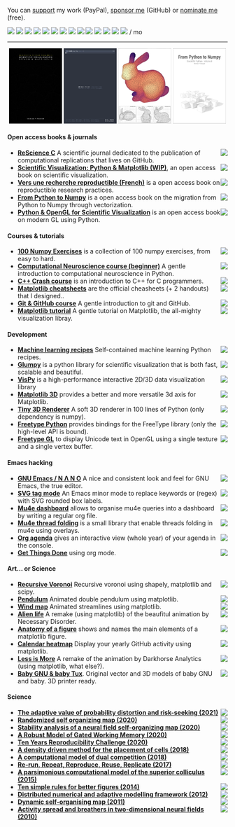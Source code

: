 
You can [support](https://www.paypal.me/NicolasPRougier/10) my work
(PayPal), [sponsor me](https://github.com/sponsors/rougier) (GitHub)
or [nominate me](https://stars.github.com/nominate) (free).

[![](https://img.shields.io/github/followers/rougier?label=Followers&style=social)](https://github.com/rougier)
[![](https://img.shields.io/github/stars/rougier?affiliations=OWNER%2CCOLLABORATOR&style=social)](https://github.com/rougier)
[![](https://img.shields.io/twitter/follow/NPRougier?label=Followers)](https://twitter.com/nprougier?lang=en)
[![](https://img.shields.io/reddit/user-karma/combined/Nicolas-Rougier?style=social&label=Karma)](https://www.reddit.com/user/Nicolas-Rougier/submitted/?sort=top)
![](https://img.shields.io/badge/-—-yellow?style=flat-square&color=white)
![](https://img.shields.io/badge/-Support-yellow?style=flat-square&color=f0f0f0&logo=paypal)
[![](https://img.shields.io/badge/paypal-$5-yellow?style=flat-square&label=)](https://www.paypal.me/NicolasPRougier/5)
[![](https://img.shields.io/badge/paypal-$10-orange?style=flat-square&label=)](https://www.paypal.me/NicolasPRougier/10)
[![](https://img.shields.io/badge/paypal-$25-red?style=flat-square&label=)](https://www.paypal.me/NicolasPRougier/25)
![](https://img.shields.io/badge/-—-yellow?style=flat-square&color=white)
![](https://img.shields.io/badge/-Sponsor-yellow?style=flat-square&color=f0f0f0&logo=github&logoColor=000000)
[![](https://img.shields.io/badge/paypal-$1-yellow?style=flat-square&label=)](https://github.com/sponsors/rougier)
[![](https://img.shields.io/badge/paypal-$5-orange?style=flat-square&label=)](https://github.com/sponsors/rougier)
[![](https://img.shields.io/badge/paypal-$10-red?style=flat-square&label=)](https://github.com/sponsors/rougier)
/ mo

---

<p align="center">
<a href="https://github.com/rougier/scientific-visualization-book">
    <img src="book.png" width="24%"/></a>
<a href="https://github.com/rougier/nano-emacs">
    <img src="nano.png" width="24%"/></a>
<a href="https://github.com/rougier/matplotlib-3d">
    <img src="3d.png" width="24%"/></a>
<a href="https://www.labri.fr/perso/nrougier/from-python-to-numpy/">
    <img src="numpy.png" width="24%"/></a>
</p>

#### Open access books & journals
- <img src="https://img.shields.io/github/stars/ReScience/ReScience?color=ffffff&labelColor=white&label=%E2%98%86&style=flat-square" align="right"/> **[ReScience C](https://rescience.github.io/)** A scientific journal dedicated to the publication of computational replications that lives on GitHub.
- <img src="https://img.shields.io/github/stars/rougier/scientific-visualization-book?color=ffffff&labelColor=white&label=%E2%98%86&style=flat-square" align="right"/> **[Scientific Visualization: Python & Matplotlib (WIP)](https://github.com/rougier/scientific-visualization-book)**, an open access book on scientific visualization.  
- <img src="https://img.shields.io/github/stars/rr-france/bookrr?color=ffffff&labelColor=white&label=%E2%98%86&style=flat-square" align="right"/> **[Vers une recherche reproductible (French)](https://github.com/rr-france/bookrr)** is a open access book on reproductible research practices.
- <img src="https://img.shields.io/github/stars/rougier/from-python-to-numpy?color=ffffff&labelColor=white&label=%E2%98%86&style=flat-square" align="right"/> **[From Python to Numpy](https://www.labri.fr/perso/nrougier/from-python-to-numpy/)** is a open access book on the migration from Python to Numpy through vectorization.
- <img src="https://img.shields.io/github/stars/rougier/python-opengl?color=ffffff&labelColor=white&label=%E2%98%86&style=flat-square" align="right"/> **[Python & OpenGL for Scientific Visualization](https://www.labri.fr/perso/nrougier/python-opengl/)** is an open access book on modern GL using Python.

#### Courses & tutorials
- <img src="https://img.shields.io/github/stars/rougier/numpy-100?color=ffffff&labelColor=white&label=%E2%98%86&style=flat-square" align="right"/> **[100 Numpy Exercises](https://github.com/rougier/numpy-100)** is a collection of 100 numpy exercises, from easy to hard.
- <img src="https://img.shields.io/github/stars/rougier/CNCC-2020?color=ffffff&labelColor=white&label=%E2%98%86&style=flat-square" align="right"/> **[Computational Neuroscience course (beginner)](https://github.com/rougier/CNCC-2020)** A gentle introduction to computational neuroscience in Python.
- <img src="https://img.shields.io/github/stars/rougier/CPP-Crash-Course?color=ffffff&labelColor=white&label=%E2%98%86&style=flat-square" align="right"/> **[C++ Crash course](https://github.com/rougier/CPP-Crash-Course)** is an introduction to C++ for C programmers.
- <img src="https://img.shields.io/github/stars/matplotlib/cheatsheets?color=ffffff&labelColor=white&label=%E2%98%86&style=flat-square" align="right"/> **[Matplotlib cheatsheets](https://github.com/matplotlib/cheatsheets)** are the official cheasheets (+ 2 handouts) that I designed..
- <img src="https://img.shields.io/github/stars/rougier/URFIST-git-course?color=ffffff&labelColor=white&label=%E2%98%86&style=flat-square" align="right"/> **[Git & GitHub course](https://github.com/rougier/URFIST-git-course)** A gentle introduction to git and GitHub.
- <img src="https://img.shields.io/github/stars/rougier/matplotlib-tutorial?color=ffffff&labelColor=white&label=%E2%98%86&style=flat-square" align="right"/> **[Matplotlib tutorial](https://github.com/rougier/matplotlib-tutorial)** A gentle tutorial on Matplotlib, the all-mighty visualization libray.

#### Development
- <img src="https://img.shields.io/github/stars/rougier/ML-Recipes?color=ffffff&labelColor=white&label=%E2%98%86&style=flat-square" align="right"/> **[Machine learning recipes](https://github.com/rougier/ML-Recipes)** Self-contained machine learning Python recipes.
- <img src="https://img.shields.io/github/stars/glumpy/glumpy?color=ffffff&labelColor=white&label=%E2%98%86&style=flat-square" align="right"/> **[Glumpy](https://glumpy.github.io/)** is a python library for scientific visualization that is both fast, scalable and beautiful.
- <img src="https://img.shields.io/github/stars/vispy/vispy?color=ffffff&labelColor=white&label=%E2%98%86&style=flat-square" align="right"/> **[VisPy](https://github.com/vispy/vispy)** is a high-performance interactive 2D/3D data visualization library 
- <img src="https://img.shields.io/github/stars/rougier/matplotlib-3d?color=ffffff&labelColor=white&label=%E2%98%86&style=flat-square" align="right"/>**[Matplotlib 3D](https://github.com/rougier/matplotlib-3d)**  provides a better and more versatile 3d axis for Matplotlib.
- <img src="https://img.shields.io/github/stars/rougier/tiny-renderer?color=ffffff&labelColor=white&label=%E2%98%86&style=flat-square" align="right"/>**[Tiny 3D Renderer](https://github.com/rougier/tiny-renderer)** A soft 3D renderer in 100 lines of Python (only dependency is numpy).
- <img src="https://img.shields.io/github/stars/rougier/freetype-py?color=ffffff&labelColor=white&label=%E2%98%86&style=flat-square" align="right"/>**[Freetype Python](https://github.com/rougier/freetype-py)** provides bindings for the FreeType library (only the high-level API is bound).
- <img src="https://img.shields.io/github/stars/rougier/freetype-gl?color=ffffff&labelColor=white&label=%E2%98%86&style=flat-square" align="right"/>**[Freetype GL](https://github.com/rougier/freetype-gl)** to display Unicode text in OpenGL using a single texture and a single vertex buffer.

#### Emacs hacking
- <img src="https://img.shields.io/github/stars/rougier/nano-emacs?color=ffffff&labelColor=white&label=%E2%98%86&style=flat-square" align="right"/> **[GNU Emacs / N Λ N O](https://github.com/rougier/nano-emacs)** A nice and consistent look and feel for GNU Emacs, the true editor.
- <img src="https://img.shields.io/github/stars/rougier/svg-tag-mode?color=ffffff&labelColor=white&label=%E2%98%86&style=flat-square" align="right"/> **[SVG tag mode](https://github.com/rougier/svg-tag-mode)**  An Emacs
  minor mode to replace keywords or (regex) with SVG rounded box labels.
- <img src="https://img.shields.io/github/stars/rougier/mu4e-dashboard?color=ffffff&labelColor=white&label=%E2%98%86&style=flat-square" align="right"/> **[Mu4e dashboard](https://github.com/rougier/mu4e-dashboard)** allows to organise mu4e queries into a dashboard by writing a regular org file.
- <img src="https://img.shields.io/github/stars/rougier/mu4e-thread-folding?color=ffffff&labelColor=white&label=%E2%98%86&style=flat-square" align="right"/> **[Mu4e thread folding](https://github.com/rougier/mu4e-thread-folding)** is a small library that enable threads folding in mu4e using overlays.
- <img src="https://img.shields.io/github/stars/rougier/agenda?color=ffffff&labelColor=white&label=%E2%98%86&style=flat-square" align="right"/> **[Org agenda](https://github.com/rougier/agenda)** gives an interactive view (whole year) of your agenda in the console.
- <img src="https://img.shields.io/github/stars/rougier/emacs-gtd?color=ffffff&labelColor=white&label=%E2%98%86&style=flat-square" align="right"/> **[Get Things Done](https://github.com/rougier/emacs-gtd)** using org mode.


#### Art... or Science
- <img src="https://img.shields.io/github/stars/rougier/recursive-voronoi?color=ffffff&labelColor=white&label=%E2%98%86&style=flat-square" align="right"/> **[Recursive Voronoi](https://github.com/rougier/recursive-voronoi)** Recursive voronoi using shapely, matplotlib and scipy. 
- <img src="https://img.shields.io/github/stars/rougier/pendulum?color=ffffff&labelColor=white&label=%E2%98%86&style=flat-square" align="right"/> **[Pendulum](https://github.com/rougier/pendulum)** Animated double pendulum using matplotlib.
- <img src="https://img.shields.io/github/stars/rougier/windmap?color=ffffff&labelColor=white&label=%E2%98%86&style=flat-square" align="right"/> **[Wind map](https://github.com/rougier/windmap)** Animated streamlines using matplotlib.
- <img src="https://img.shields.io/github/stars/rougier/alien-life?color=ffffff&labelColor=white&label=%E2%98%86&style=flat-square" align="right"/> **[Alien life](https://github.com/rougier/alien-life)** A remake (using matplotlib) of the beaufitul animation by Necessary Disorder.
- <img src="https://img.shields.io/github/stars/rougier/figure-anatomy?color=ffffff&labelColor=white&label=%E2%98%86&style=flat-square" align="right"/> **[Anatomy of a figure](https://github.com/rougier/figure-anatomy)** shows and names the main elements of a matplotlib figure.
- <img src="https://img.shields.io/github/stars/rougier/calendar-heatmap?color=ffffff&labelColor=white&label=%E2%98%86&style=flat-square" align="right"/> **[Calendar heatmap](https://github.com/rougier/calendar-heatmap)** Display your yearly GitHub activity using matplotlib.
- <img src="https://img.shields.io/github/stars/rougier/less-is-more?color=ffffff&labelColor=white&label=%E2%98%86&style=flat-square" align="right"/> **[Less is More](https://github.com/rougier/less-is-more)** A remake of the animation by Darkhorse Analytics (using matplotlib, what else?).
- <img src="https://img.shields.io/github/stars/rougier/baby-gnu-tux?color=ffffff&labelColor=white&label=%E2%98%86&style=flat-square" align="right"/> **[Baby GNU & baby Tux](https://github.com/rougier/baby-gnu-tux)**. Original vector and 3D models of baby GNU and baby. 3D printer ready.


#### Science

- <a href="https://doi.org/10.1098/rstb.2019.0668"><img src="https://img.shields.io/badge/DOI-10.1098%2Frstb.2019.0668-lightgrey" align="right"/></a> **[The adaptive value of probability distortion and risk-seeking (2021)](https://github.com/aureliennioche/EvoProspect)**
- <a href="https://arxiv.org/abs/2011.09534"><img src="https://img.shields.io/badge/arXiv-2011.09534-lightgrey" align="right"/></a> **[Randomized self organizing map (2020)](https://github.com/rougier/VSOM)**
- <a href="https://doi.org/10.1186/s13408-020-00097-6"><img src="https://img.shields.io/badge/DOI-10.1186%2Fs13408--020--00097--6-lightgrey" align="right"/></a> **[Stability analysis of a neural field self-organizing map (2020)](https://github.com/rougier/som_stability)**
- <a href="https://doi.org/10.1162/neco_a_01249"><img src="https://img.shields.io/badge/DOI-10.1162%2Fneco__a__01249-lightgrey" align="right"/></a> **[A Robust Model of Gated Working Memory (2020)](https://github.com/rougier/ESN-WM)**
- <a href="https://doi.org/10.5281/zenodo.3886628"><img src="https://img.shields.io/badge/DOI-10.5281%2Fzenodo.3886628-lightgrey" align="right"/></a> **[Ten Years Reproducibility Challenge (2020)](https://github.com/rougier/TYRC-apple)**
- <a href="https://doi.org/10.3389/fninf.2018.00012"><img src="https://img.shields.io/badge/DOI-10.3389%2Ffninf.2018.00012-lightgrey" align="right"/></a> **[A density driven method for the placement of cells (2018)](https://github.com/rougier/density-driven)**
- <a href="https://doi.org/10.1523/eneuro.0339-17.2018"><img src="https://img.shields.io/badge/DOI-10.1523%2Feneuro.0339--17.2018%20-lightgrey" align="right"/></a> **[A computational model of dual competition (2018)](https://github.com/rougier/one-critic-two-actors)**
- <a href="https://doi.org/10.3389/fninf.2017.00069"><img src="https://img.shields.io/badge/DOI-0.3389%2Ffninf.2017.00069-lightgrey" align="right"/></a> **[Re-run, Repeat, Reproduce, Reuse, Replicate (2017)](https://github.com/rougier/random-walk)**
- <a href="https://doi.org/10.1007/s00422-015-0660-8"><img src="https://img.shields.io/badge/DOI-10.1007%2Fs00422--015--0660--8-lightgrey" align="right"/></a> **[A parsimonious computational model of the superior colliculus (2015)](https://github.com/rougier/Superior-Colliculus)**
- <a href="https://doi.org/10.1371/journal.pcbi.1003833"><img src="https://img.shields.io/badge/DOI-10.1371%2Fjournal.pcbi.1003833-lightgrey" align="right"/></a> **[Ten simple rules for better figures (2014)](https://github.com/rougier/ten-rules)**
- <a href="https://doi.org/10.3109/0954898X.2012.721573"><img src="https://img.shields.io/badge/DOI-10.3109%2F0954898X.2012.721573-lightgrey" align="right"/></a> **[Distributed numerical and adaptive modelling framework (2012)](https://github.com/rougier/dana)**
- <a href="https://doi.org/10.1016/j.neucom.2010.06.034"><img src="https://img.shields.io/badge/DOI-10.1016%2Fj.neucom.2010.06.034-lightgrey" align="right"/></a> **[Dynamic self-organising map (2011)](https://github.com/rougier/dynamic-som)**
- <a href="https://doi.org/10.1103/physreve.82.055701"><img src="https://img.shields.io/badge/DOI-10.1103%2Fphysreve.82.055701-lightgrey" align="right"/></a> **[Activity spread and breathers in two-dimensional neural fields (2010)](https://github.com/rougier/delayed-neural-field)**

